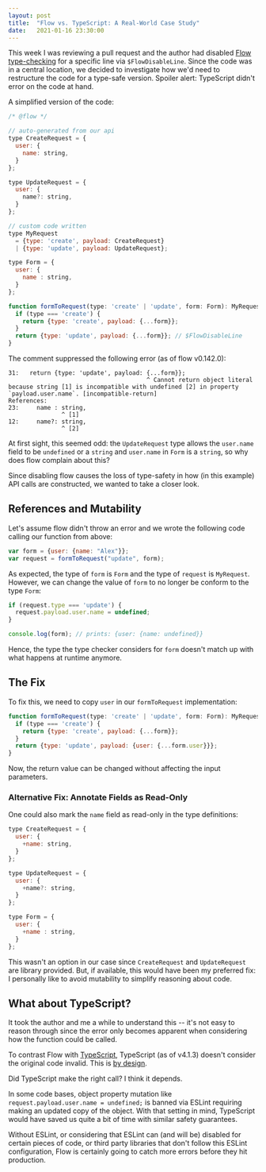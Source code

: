 ```yaml
---
layout: post
title:  "Flow vs. TypeScript: A Real-World Case Study"
date:   2021-01-16 23:30:00
---
```


This week I was reviewing a pull request and the author had disabled [Flow type-checking](https://flow.org/) for a specific line via `$FlowDisableLine`. Since the code was in a central location, we decided to investigate how we'd need to restructure the code for a type-safe version. Spoiler alert: TypeScript didn't error on the code at hand.

A simplified version of the code:

```javascript
/* @flow */

// auto-generated from our api
type CreateRequest = {
  user: {
    name: string,
  }
};

type UpdateRequest = {
  user: {
    name?: string,
  }
};

// custom code written
type MyRequest 
  = {type: 'create', payload: CreateRequest} 
  | {type: 'update', payload: UpdateRequest};

type Form = {
  user: {
    name : string,
  }
};

function formToRequest(type: 'create' | 'update', form: Form): MyRequest {
  if (type === 'create') {
    return {type: 'create', payload: {...form}};
  }
  return {type: 'update', payload: {...form}}; // $FlowDisableLine
}
```

The comment suppressed the following error (as of flow v0.142.0):

```
31:   return {type: 'update', payload: {...form}};
                                       ^ Cannot return object literal because string [1] is incompatible with undefined [2] in property `payload.user.name`. [incompatible-return]
References:
23:     name : string,
               ^ [1]
12:     name?: string,
               ^ [2]
```

At first sight, this seemed odd: the `UpdateRequest` type allows the `user.name` field to be `undefined` or a `string` and `user.name` in `Form` is a `string`, so why does flow complain about this?

Since disabling flow causes the loss of type-safety in how (in this example) API calls are constructed, we wanted to take a closer look.

## References and Mutability

Let's assume flow didn't throw an error and we wrote the following code calling our function from above:

```javascript
var form = {user: {name: "Alex"}};
var request = formToRequest("update", form);
```

As expected, the type of `form` is `Form` and the type of `request` is `MyRequest`. However, we can change the value of `form` to no longer be conform to the type `Form`:

```javascript
if (request.type === 'update') {
  request.payload.user.name = undefined;
}

console.log(form); // prints: {user: {name: undefined}}
```

Hence, the type the type checker considers for `form` doesn't match up with what happens at runtime anymore.

## The Fix

To fix this, we need to copy `user` in our `formToRequest` implementation:

```javascript
function formToRequest(type: 'create' | 'update', form: Form): MyRequest {
  if (type === 'create') {
    return {type: 'create', payload: {...form}};
  }
  return {type: 'update', payload: {user: {...form.user}}};
}
```

Now, the return value can be changed without affecting the input parameters. 

### Alternative Fix: Annotate Fields as Read-Only

One could also mark the `name` field as read-only in the type definitions:

```javascript
type CreateRequest = {
  user: {
    +name: string,
  }
};

type UpdateRequest = {
  user: {
    +name?: string,
  }
};

type Form = {
  user: {
    +name : string,
  }
};
```

This wasn't an option in our case since `CreateRequest` and `UpdateRequest` are library provided. But, if available, this would have been my preferred fix: I personally like to avoid mutability to simplify reasoning about code.

## What about TypeScript?

It took the author and me a while to understand this -- it's not easy to reason through since the error only becomes apparent when considering how the function could be called. 

To contrast Flow with [TypeScript](https://www.typescriptlang.org/), TypeScript (as of v4.1.3) doesn't consider the original code invalid. This is [by design](https://www.typescriptlang.org/docs/handbook/type-compatibility.html).

Did TypeScript make the right call? I think it depends. 

In some code bases, object property mutation like `request.payload.user.name = undefined;` is banned via ESLint requiring making an updated copy of the object. With that setting in mind, TypeScript would have saved us quite a bit of time with similar safety guarantees. 

Without ESLint, or considering that ESLint can (and will be) disabled for certain pieces of code, or third party libraries that don't follow this ESLint configuration, Flow is certainly going to catch more errors before they hit production.